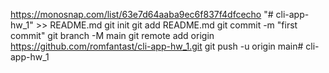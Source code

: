 https://monosnap.com/list/63e7d64aaba9ec6f837f4dfcecho "# cli-app-hw_1" >> README.md
git init
git add README.md
git commit -m "first commit"
git branch -M main
git remote add origin https://github.com/romfantast/cli-app-hw_1.git
git push -u origin main# cli-app-hw_1
